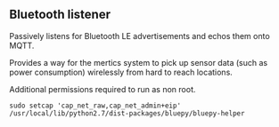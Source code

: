 ## Bluetooth listener

Passively listens for Bluetooth LE advertisements and echos them onto MQTT.

Provides a way for the mertics system to pick up sensor data (such as power consumption) wirelessly from hard to reach locations.


Additional permissions required to run as non root.

```
sudo setcap 'cap_net_raw,cap_net_admin+eip' /usr/local/lib/python2.7/dist-packages/bluepy/bluepy-helper
```
